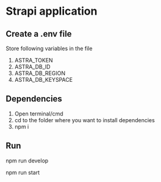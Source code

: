 # Strapi application


## Create a .env file

Store following variables in the file
1) ASTRA_TOKEN
2) ASTRA_DB_ID
3) ASTRA_DB_REGION
4) ASTRA_DB_KEYSPACE

## Dependencies

1) Open terminal/cmd
2) cd to the folder where you want to install dependencies
3) npm i

## Run

npm run develop

npm run start

